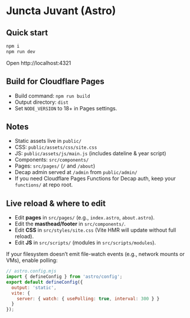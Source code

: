 # Juncta Juvant (Astro)

## Quick start
```bash
npm i
npm run dev
```
Open http://localhost:4321

## Build for Cloudflare Pages
- Build command: `npm run build`
- Output directory: `dist`
- Set `NODE_VERSION` to 18+ in Pages settings.

## Notes
- Static assets live in `public/`
- CSS: `public/assets/css/site.css`
- JS: `public/assets/js/main.js` (includes dateline & year script)
- Components: `src/components/`
- Pages: `src/pages/` (`/` and `/about`)
- Decap admin served at `/admin` from `public/admin/`
- If you need Cloudflare Pages Functions for Decap auth, keep your `functions/` at repo root.


## Live reload & where to edit
- Edit **pages** in `src/pages/` (e.g., `index.astro`, `about.astro`).
- Edit the **masthead/footer** in `src/components/`.
- Edit **CSS** in `src/styles/site.css` (Vite HMR will update without full reload).
- Edit **JS** in `src/scripts/` (modules in `src/scripts/modules`).

If your filesystem doesn’t emit file-watch events (e.g., network mounts or VMs), enable polling:
```js
// astro.config.mjs
import { defineConfig } from 'astro/config';
export default defineConfig({
  output: 'static',
  vite: {
    server: { watch: { usePolling: true, interval: 300 } }
  }
});
```
